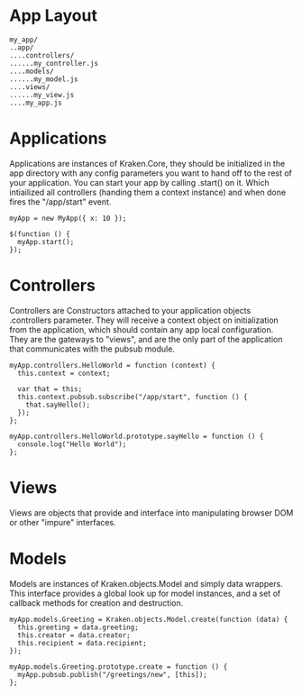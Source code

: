 App Layout
==========

    my_app/
    ..app/
    ....controllers/
    ......my_controller.js
    ....models/
    ......my_model.js
    ....views/
    ......my_view.js
    ....my_app.js

Applications
============

Applications are instances of Kraken.Core, they should be initialized in the app directory with any config parameters you want to hand off to the rest of your application. You can start your app by calling .start() on it. Which intiailized all controllers (handing them a context instance) and when done fires the "/app/start" event.

    myApp = new MyApp({ x: 10 });

    $(function () {
      myApp.start();
    });


Controllers
===========

Controllers are Constructors attached to your application objects .controllers parameter. They will receive a context object on initialization from the application, which should contain any app local configuration. They are the gateways to "views", and are the only part of the application that communicates with the pubsub module.

    myApp.controllers.HelloWorld = function (context) {
      this.context = context;

      var that = this;
      this.context.pubsub.subscribe("/app/start", function () {
        that.sayHello();
      });
    };

    myApp.controllers.HelloWorld.prototype.sayHello = function () {
      console.log("Hello World");
    };


Views
=====

Views are objects that provide and interface into manipulating browser DOM or other "impure" interfaces.


Models
======

Models are instances of Kraken.objects.Model and simply data wrappers. This interface provides a global look up for model instances, and a set of callback methods for creation and destruction.

    myApp.models.Greeting = Kraken.objects.Model.create(function (data) {
      this.greeting = data.greeting;
      this.creator = data.creator;
      this.recipient = data.recipient;
    });

    myApp.models.Greeting.prototype.create = function () {
      myApp.pubsub.publish("/greetings/new", [this]);
    };
